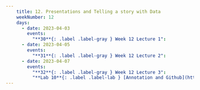 ```yaml
---
    title: 12. Presentations and Telling a story with Data
    weekNumber: 12
    days:
      - date: 2023-04-03
        events:
          "**30**{: .label .label-gray } Week 12 Lecture 1":
      - date: 2023-04-05
        events:
          "**31**{: .label .label-gray } Week 12 Lecture 2":
      - date: 2023-04-07
        events:
          "**32**{: .label .label-gray } Week 12 Lecture 3":
          "**Lab 10**{: .label .label-lab } [Annotation and Github](https://datahub.berkeley.edu/)":         
---
```

